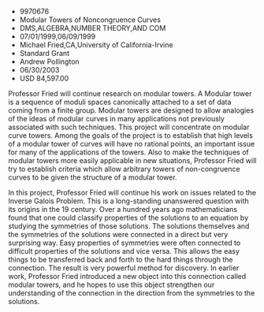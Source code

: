 
* 9970676
* Modular Towers of Noncongruence Curves
* DMS,ALGEBRA,NUMBER THEORY,AND COM
* 07/01/1999,06/09/1999
* Michael Fried,CA,University of California-Irvine
* Standard Grant
* Andrew Pollington
* 06/30/2003
* USD 84,597.00

Professor Fried will continue research on modular towers. A Modular tower is a
sequence of moduli spaces canonically attached to a set of data coming from a
finite group. Modular towers are designed to allow analogies of the ideas of
modular curves in many applications not previously associated with such
techniques. This project will concentrate on modular curve towers. Among the
goals of the project is to establish that high levels of a modular tower of
curves will have no rational points, an important issue for many of the
applications of the towers. Also to make the techniques of modular towers more
easily applicable in new situations, Professor Fried will try to establish
criteria which allow arbitrary towers of non-congruence curves to be given the
structure of a modular tower.

In this project, Professor Fried will continue his work on issues related to the
Inverse Galois Problem. This is a long-standing unanswered question with its
origins in the 19 century. Over a hundred years ago mathematicians found that
one could classify properties of the solutions to an equation by studying the
symmetries of those solutions. The solutions themselves and the symmetries of
the solutions were connected in a direct but very surprising way. Easy
properties of symmetries were often connected to difficult properties of the
solutions and vice versa. This allows the easy things to be transferred back and
forth to the hard things through the connection. The result is very powerful
method for discovery. In earlier work, Professor Fried introduced a new object
into this connection called modular towers, and he hopes to use this object
strengthen our understanding of the connection in the direction from the
symmetries to the solutions.
